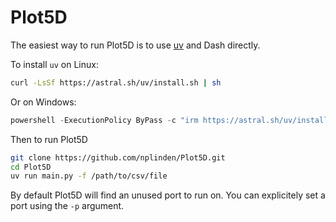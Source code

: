 # Plot5D

The easiest way to run Plot5D is to use [uv](https://github.com/astral-sh/uv) and Dash directly.

To install `uv` on Linux:

```bash
curl -LsSf https://astral.sh/uv/install.sh | sh
```

Or on Windows:

```powershell
powershell -ExecutionPolicy ByPass -c "irm https://astral.sh/uv/install.ps1 | iex"
```

Then to run Plot5D

```sh
git clone https://github.com/nplinden/Plot5D.git
cd Plot5D
uv run main.py -f /path/to/csv/file
``` 

By default Plot5D will find an unused port to run on.
You can explicitely set a port using the `-p` argument.



